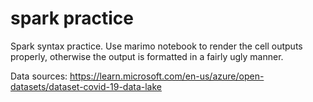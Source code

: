 # spark practice

Spark syntax practice. Use marimo notebook to render the cell outputs properly, otherwise the output is formatted in a fairly ugly manner.

Data sources: https://learn.microsoft.com/en-us/azure/open-datasets/dataset-covid-19-data-lake
